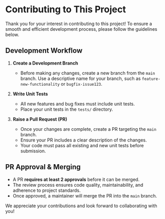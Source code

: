 # Contributing to This Project

Thank you for your interest in contributing to this project! To ensure a smooth and efficient development process, please follow the guidelines below.

## Development Workflow
1. **Create a Development Branch**  
   - Before making any changes, create a new branch from the `main` branch. Use a descriptive name for your branch, such as `feature-new-functionality` or `bugfix-issue123`.

2. **Write Unit Tests**  
   - All new features and bug fixes must include unit tests.
   - Place your unit tests in the `tests/` directory.

3. **Raise a Pull Request (PR)**  
   - Once your changes are complete, create a PR targeting the `main` branch.
   - Ensure your PR includes a clear description of the changes.
   - Your code must pass all existing and new unit tests before submission.

## PR Approval & Merging
- A PR **requires at least 2 approvals** before it can be merged.
- The review process ensures code quality, maintainability, and adherence to project standards.
- Once approved, a maintainer will merge the PR into the `main` branch.

We appreciate your contributions and look forward to collaborating with you!

